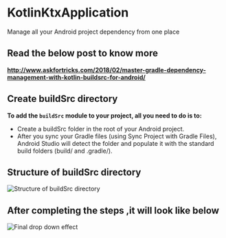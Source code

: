 # KotlinKtxApplication
Manage all your Android project dependency from one place

## Read the below post to know more 
**http://www.askfortricks.com/2018/02/master-gradle-dependency-management-with-kotlin-buildsrc-for-android/**

## Create buildSrc directory
**To add the ```buildSrc``` module to your project, all you need to do is to:**
* Create a buildSrc folder in the root of your Android project.
* After you sync your Gradle files (using Sync Project with Gradle Files), Android Studio will detect the folder and populate it with the standard build folders (build/ and .gradle/).

## Structure of buildSrc directory 

![Structure of buildSrc directory](https://i0.wp.com/www.askfortricks.com/wp-content/uploads/2018/02/Screenshot-from-2018-02-26-20-48-28.png)

## After completing the steps ,it will look like below
![Final drop down effect](https://i0.wp.com/media.giphy.com/media/NSqO4c1bSIj5xzka5e/giphy.gif?resize=549%2C263&ssl=1)
